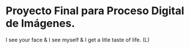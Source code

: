 # Proyecto Final para Proceso Digital de Imágenes.

I see your face & I see myself & I get a litle taste of life. (L)